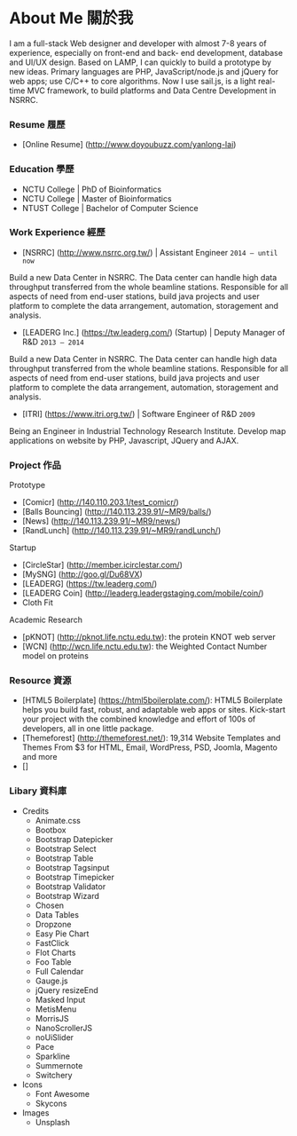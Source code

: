 # About Me 關於我
I am a full-stack Web designer and developer with almost 7-8 years of experience, especially on front-end and back- end development, database and UI/UX design. Based on LAMP, I can quickly to build a prototype by new ideas. Primary languages are PHP, JavaScript/node.js and jQuery for web apps; use C/C++ to core algorithms. Now I use sail.js, is a light real-time MVC framework, to build platforms and Data Centre Development in NSRRC.


### Resume 履歷  
 - [Online Resume] (http://www.doyoubuzz.com/yanlong-lai)

### Education 學歷
 - NCTU College | PhD of Bioinformatics  
 - NCTU College | Master of Bioinformatics  
 - NTUST College | Bachelor of Computer Science  

### Work Experience 經歷
 - [NSRRC] (http://www.nsrrc.org.tw/) | Assistant Engineer `2014 – until now`

 Build a new Data Center in NSRRC. The Data center can handle high data throughput transferred from the whole beamline stations. Responsible for all aspects of need from end-user stations, build java projects and user platform to complete the data arrangement, automation, storagement and analysis.  

- [LEADERG Inc.] (https://tw.leaderg.com/) (Startup) | Deputy Manager of R&D `2013 – 2014`  
 
 Build a new Data Center in NSRRC. The Data center can handle high data throughput transferred from the whole beamline stations. Responsible for all aspects of need from end-user stations, build java projects and user platform to complete the data arrangement, automation, storagement and analysis.


- [ITRI] (https://www.itri.org.tw/) | Software Engineer of R&D `2009`    
 
 Being an Engineer in Industrial Technology Research Institute. Develop map applications on website by PHP, Javascript, JQuery and AJAX.


### Project 作品
Prototype  

 - [Comicr] (http://140.110.203.1/test_comicr/)  
 - [Balls Bouncing] (http://140.113.239.91/~MR9/balls/)  
 - [News] (http://140.113.239.91/~MR9/news/)  
 - [RandLunch] (http://140.113.239.91/~MR9/randLunch/)  

Startup  

 - [CircleStar] (http://member.icirclestar.com/)  
 - [MySNG] (http://goo.gl/Du68VX)  
 - [LEADERG] (https://tw.leaderg.com/)  
 - [LEADERG Coin] (http://leaderg.leadergstaging.com/mobile/coin/)  
 - Cloth Fit  

Academic Research  

 - [pKNOT] (http://pknot.life.nctu.edu.tw): the protein KNOT web server
 - [WCN] (http://wcn.life.nctu.edu.tw): the Weighted Contact Number model on proteins


### Resource 資源

 - [HTML5 Boilerplate] (https://html5boilerplate.com/): HTML5 Boilerplate helps you build fast, robust, and adaptable web apps or sites. Kick-start your project with the combined knowledge and effort of 100s of developers, all in one little package.
 - [Themeforest] (http://themeforest.net/): 19,314 Website Templates and Themes From $3 for HTML, Email, WordPress, PSD, Joomla, Magento and more
 - []

### Libary 資料庫
 - Credits
    - Animate.css
    - Bootbox
    - Bootstrap Datepicker
    - Bootstrap Select
    - Bootstrap Table
    - Bootstrap Tagsinput
    - Bootstrap Timepicker
    - Bootstrap Validator
    - Bootstrap Wizard
    - Chosen
    - Data Tables
    - Dropzone
    - Easy Pie Chart
    - FastClick
    - Flot Charts
    - Foo Table
    - Full Calendar
    - Gauge.js
    - jQuery resizeEnd
    - Masked Input
    - MetisMenu
    - MorrisJS
    - NanoScrollerJS
    - noUiSlider
    - Pace
    - Sparkline
    - Summernote
    - Switchery
 - Icons
    - Font Awesome
    - Skycons
 - Images
    - Unsplash
